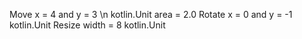 Move x = 4 and y = 3 \n
kotlin.Unit
area = 2.0
Rotate x = 0 and y = -1
kotlin.Unit
Resize width = 8
kotlin.Unit
